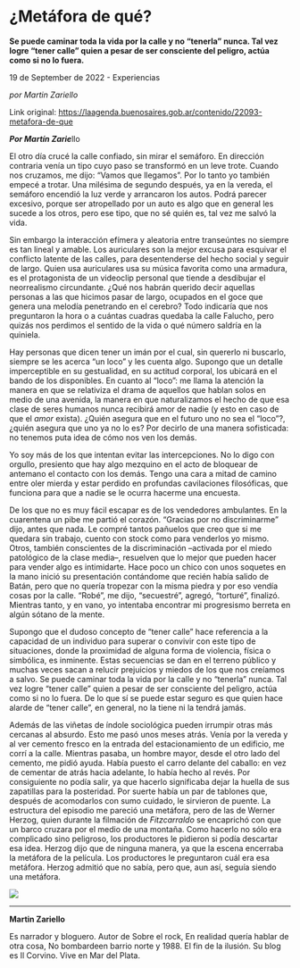 # ¿Metáfora de qué?

**Se puede caminar toda la vida por la calle y no “tenerla” nunca. Tal vez logre “tener calle” quien a pesar de ser consciente del peligro, actúa como si no lo fuera.**

19 de September de 2022 - Experiencias

_por Martin Zariello_

Link original: https://laagenda.buenosaires.gob.ar/contenido/22093-metafora-de-que



***Por Martín Zarie***llo




El otro día crucé la calle confiado, sin mirar el semáforo. En dirección contraria venía un tipo cuyo paso se transformó en un leve trote. Cuando nos cruzamos, me dijo: “Vamos que llegamos”. Por lo tanto yo también empecé a trotar. Una milésima de segundo después, ya en la vereda, el semáforo encendió la luz verde y arrancaron los autos. Podrá parecer excesivo, porque ser atropellado por un auto es algo que en general les sucede a los otros, pero ese tipo, que no sé quién es, tal vez me salvó la vida.




Sin embargo la interacción efímera y aleatoria entre transeúntes no siempre es tan lineal y amable. Los auriculares son la mejor excusa para esquivar el conflicto latente de las calles, para desentenderse del hecho social y seguir de largo. Quien usa auriculares usa su música favorita como una armadura, es el protagonista de un videoclip personal que tiende a desdibujar el neorrealismo circundante. ¿Qué nos habrán querido decir aquellas personas a las que hicimos pasar de largo, ocupados en el goce que genera una melodía penetrando en el cerebro? Todo indicaría que nos preguntaron la hora o a cuántas cuadras quedaba la calle Falucho, pero quizás nos perdimos el sentido de la vida o qué número saldría en la quiniela.




Hay personas que dicen tener un imán por el cual, sin quererlo ni buscarlo, siempre se les acerca “un loco” y les cuenta algo. Supongo que un detalle imperceptible en su gestualidad, en su actitud corporal, los ubicará en el bando de los disponibles. En cuanto al “loco”: me llama la atención la manera en que se relativiza el drama de aquellos que hablan solos en medio de una avenida, la manera en que naturalizamos el hecho de que esa clase de seres humanos nunca recibirá amor de nadie (y esto en caso de que el *amor* exista). ¿Quién asegura que en el futuro uno no sea el “loco”?, ¿quién asegura que uno ya no lo es? Por decirlo de una manera sofisticada: no tenemos puta idea de cómo nos ven los demás.




Yo soy más de los que intentan evitar las intercepciones. No lo digo con orgullo, presiento que hay algo mezquino en el acto de bloquear de antemano el contacto con los demás. Tengo una cara a mitad de camino entre oler mierda y estar perdido en profundas cavilaciones filosóficas, que funciona para que a nadie se le ocurra hacerme una encuesta.




De los que no es muy fácil escapar es de los vendedores ambulantes. En la cuarentena un pibe me partió el corazón. “Gracias por no discriminarme” dijo, antes que nada. Le compré tantos pañuelos que creo que si me quedara sin trabajo, cuento con stock como para venderlos yo mismo. Otros, también conscientes de la discriminación –activada por el miedo patológico de la clase media–, resuelven que lo mejor que pueden hacer para vender algo es intimidarte. Hace poco un chico con unos soquetes en la mano inició su presentación contándome que recién había salido de Batán, pero que no quería tropezar con la misma piedra y por eso vendía cosas por la calle. “Robé”, me dijo, “secuestré”, agregó, “torturé”, finalizó. Mientras tanto, y en vano, yo intentaba encontrar mi progresismo berreta en algún sótano de la mente.




Supongo que el dudoso concepto de “tener calle” hace referencia a la capacidad de un individuo para superar o convivir con este tipo de situaciones, donde la proximidad de alguna forma de violencia, física o simbólica, es inminente. Estas secuencias se dan en el terreno público y muchas veces sacan a relucir prejuicios y miedos de los que nos creíamos a salvo. Se puede caminar toda la vida por la calle y no “tenerla” nunca. Tal vez logre “tener calle” quien a pesar de ser consciente del peligro, actúa como si no lo fuera. De lo que sí se puede estar seguro es que quien hace alarde de “tener calle”, en general, no la tiene ni la tendrá jamás.




Además de las viñetas de índole sociológica pueden irrumpir otras más cercanas al absurdo. Esto me pasó unos meses atrás. Venía por la vereda y al ver cemento fresco en la entrada del estacionamiento de un edificio, me corrí a la calle. Mientras pasaba, un hombre mayor, desde el otro lado del cemento, me pidió ayuda. Había puesto el carro delante del caballo: en vez de cementar de atrás hacia adelante, lo había hecho al revés. Por consiguiente no podía salir, ya que hacerlo significaba dejar la huella de sus zapatillas para la posteridad. Por suerte había un par de tablones que, después de acomodarlos con sumo cuidado, le sirvieron de puente. La estructura del episodio me pareció una metáfora, pero de las de Werner Herzog, quien durante la filmación de *Fitzcarraldo* se encaprichó con que un barco cruzara por el medio de una montaña. Como hacerlo no sólo era complicado sino peligroso, los productores le pidieron si podía descartar esa idea. Herzog dijo que de ninguna manera, ya que la escena encerraba la metáfora de la película. Los productores le preguntaron cuál era esa metáfora. Herzog admitió que no sabía, pero que, aun así, seguía siendo una metáfora.




![](https://cdn.feater.me/files/images/500750/4db343da-1dad-4685-b4ea-772bc2931448.jpg)




---




**Martin Zariello**




Es narrador y bloguero. Autor de Sobre el rock, En realidad quería hablar de otra cosa, No bombardeen barrio norte y 1988. El fin de la ilusión. Su blog es Il Corvino. Vive en Mar del Plata.



